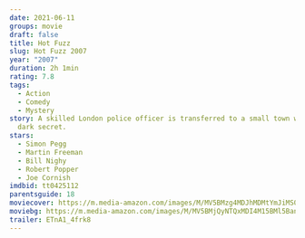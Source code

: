 ```yaml
---
date: 2021-06-11
groups: movie
draft: false
title: Hot Fuzz
slug: Hot Fuzz 2007
year: "2007"
duration: 2h 1min
rating: 7.8
tags:
  - Action
  - Comedy
  - Mystery
story: A skilled London police officer is transferred to a small town with a
  dark secret.
stars:
  - Simon Pegg
  - Martin Freeman
  - Bill Nighy
  - Robert Popper
  - Joe Cornish
imdbid: tt0425112
parentsguide: 18
moviecover: https://m.media-amazon.com/images/M/MV5BMzg4MDJhMDMtYmJiMS00ZDZmLThmZWUtYTMwZDM1YTc5MWE2XkEyXkFqcGdeQXVyNjU0OTQ0OTY@._V1_FMjpg_UX1000_.jpg
moviebg: https://m.media-amazon.com/images/M/MV5BMjQyNTQxMDI4M15BMl5BanBnXkFtZTgwMzk0MTcyMjI@._V1_FMjpg_UX1280_.jpg
trailer: ETnA1_4frk8
---
```

